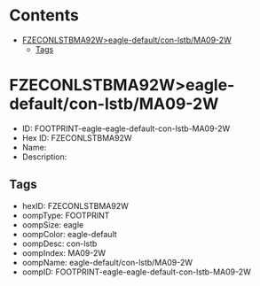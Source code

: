 



Contents
========

* [FZECONLSTBMA92W>eagle-default/con-lstb/MA09-2W](#fzeconlstbma92weagle-defaultcon-lstbma09-2w)
	* [Tags](#tags)

# FZECONLSTBMA92W>eagle-default/con-lstb/MA09-2W

- ID: FOOTPRINT-eagle-eagle-default-con-lstb-MA09-2W
- Hex ID: FZECONLSTBMA92W
- Name: 
- Description: 

## Tags

- hexID: FZECONLSTBMA92W
- oompType: FOOTPRINT
- oompSize: eagle
- oompColor: eagle-default
- oompDesc: con-lstb
- oompIndex: MA09-2W
- oompName: eagle-default/con-lstb/MA09-2W
- oompID: FOOTPRINT-eagle-eagle-default-con-lstb-MA09-2W
